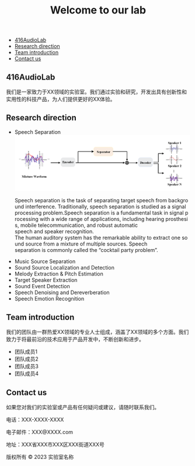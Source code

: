 <body>
	<header>
		<h1>Welcome to our lab</h1>
	</header>
<nav>
	<ul>
		<li><a href="#introduction">416AudioLab</a></li>
		<li><a href="#research-areas">Research direction</a></li>
		<li><a href="#team">Team introduction</a></li>
		<li><a href="#contact">Contact us</a></li>
	</ul>
</nav>
<main>
	<section id="introduction">
		<h2>416AudioLab</h2>
		<p>我们是一家致力于XX领域的实验室。我们通过实验和研究，开发出具有创新性和实用性的科技产品，为人们提供更好的XX体验。</p>
	</section>
	<section id="research-areas">
		<h2>Research direction</h2>
		<ul>
			<li>Speech Separation</li>
			<img src="profile/figures/QWB_语音分离.png" alt="Speech Separation">
<p>Speech separation is the task of separating target speech from background interference. Traditionally, speech separation is studied as a signal processing problem.Speech separation is a fundamental task in signal processing with a wide range of applications, including hearing prosthesis, mobile telecommunication, and robust automatic speech and speaker recognition. The human auditory system has the remarkable ability to extract one sound source from a mixture of multiple sources. Speech separation is commonly called the “cocktail party problem”.</p>
			<li>Music Source Separation</li>
			<li>Sound Source Localization and Detection</li>
			<li>Melody Extraction & Pitch Estimation</li>
			<li>Target Speaker Extraction</li>
			<li>Sound Event Detection</li>
			<li>Speech Denoising and Dereverberation</li>
			<li>Speech Emotion Recognition</li>
		</ul>
	</section>
	<section id="team">
		<h2>Team introduction</h2>
		<p>我们的团队由一群热爱XX领域的专业人士组成，涵盖了XX领域的多个方面。我们致力于将最前沿的技术应用于产品开发中，不断创新和进步。</p>
		<ul>
			<li>团队成员1</li>
			<li>团队成员2</li>
			<li>团队成员3</li>
			<li>团队成员4</li>
		</ul>
	</section>
	<section id="contact">
		<h2>Contact us</h2>
		<p>如果您对我们的实验室或产品有任何疑问或建议，请随时联系我们。</p>
		<p>电话：XXX-XXXX-XXXX</p>
		<p>电子邮件：XXX@XXXX.com</p>
		<p>地址：XXX省XXX市XXX区XXX街道XXX号</p>
	</section>
</main>
<footer>
	<p>版权所有 © 2023 实验室名称</p>
</footer>
